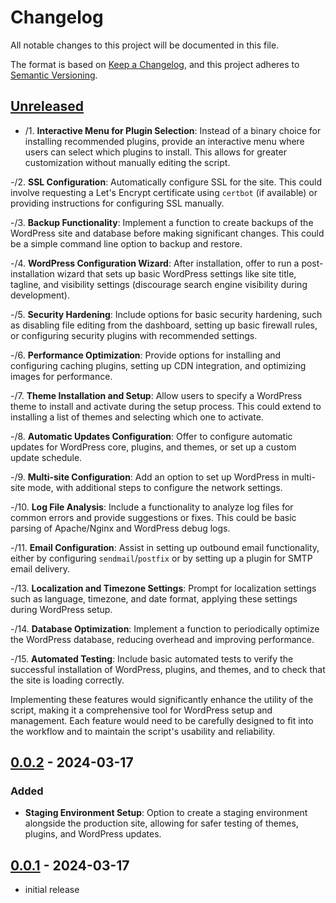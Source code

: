# Changelog

All notable changes to this project will be documented in this file.

The format is based on [Keep a Changelog],
and this project adheres to [Semantic Versioning].

## [Unreleased]

- /1. **Interactive Menu for Plugin Selection**: Instead of a binary choice for installing recommended plugins, provide an interactive menu where users can select which plugins to install. This allows for greater customization without manually editing the script.

-/2. **SSL Configuration**: Automatically configure SSL for the site. This could involve requesting a Let's Encrypt certificate using `certbot` (if available) or providing instructions for configuring SSL manually.

-/3. **Backup Functionality**: Implement a function to create backups of the WordPress site and database before making significant changes. This could be a simple command line option to backup and restore.

-/4. **WordPress Configuration Wizard**: After installation, offer to run a post-installation wizard that sets up basic WordPress settings like site title, tagline, and visibility settings (discourage search engine visibility during development).

-/5. **Security Hardening**: Include options for basic security hardening, such as disabling file editing from the dashboard, setting up basic firewall rules, or configuring security plugins with recommended settings.

-/6. **Performance Optimization**: Provide options for installing and configuring caching plugins, setting up CDN integration, and optimizing images for performance.

-/7. **Theme Installation and Setup**: Allow users to specify a WordPress theme to install and activate during the setup process. This could extend to installing a list of themes and selecting which one to activate.

-/8. **Automatic Updates Configuration**: Offer to configure automatic updates for WordPress core, plugins, and themes, or set up a custom update schedule.

-/9. **Multi-site Configuration**: Add an option to set up WordPress in multi-site mode, with additional steps to configure the network settings.

-/10. **Log File Analysis**: Include a functionality to analyze log files for common errors and provide suggestions or fixes. This could be basic parsing of Apache/Nginx and WordPress debug logs.

-/11. **Email Configuration**: Assist in setting up outbound email functionality, either by configuring `sendmail`/`postfix` or by setting up a plugin for SMTP email delivery.

-/13. **Localization and Timezone Settings**: Prompt for localization settings such as language, timezone, and date format, applying these settings during WordPress setup.

-/14. **Database Optimization**: Implement a function to periodically optimize the WordPress database, reducing overhead and improving performance.

-/15. **Automated Testing**: Include basic automated tests to verify the successful installation of WordPress, plugins, and themes, and to check that the site is loading correctly.

Implementing these features would significantly enhance the utility of the script, making it a comprehensive tool for WordPress setup and management. Each feature would need to be carefully designed to fit into the workflow and to maintain the script's usability and reliability.


## [0.0.2] - 2024-03-17

### Added

- **Staging Environment Setup**: Option to create a staging environment alongside the production site, allowing for safer testing of themes, plugins, and WordPress updates.

## [0.0.1] - 2024-03-17

- initial release

<!-- Links -->
[keep a changelog]: https://keepachangelog.com/en/1.0.0/
[semantic versioning]: https://semver.org/spec/v2.0.0.html

<!-- Versions -->
[unreleased]: https://github.com/Author/Repository/compare/v0.0.2...HEAD
[0.0.2]: https://github.com/Author/Repository/compare/v0.0.1...v0.0.2
[0.0.1]: https://github.com/Author/Repository/releases/tag/v0.0.1